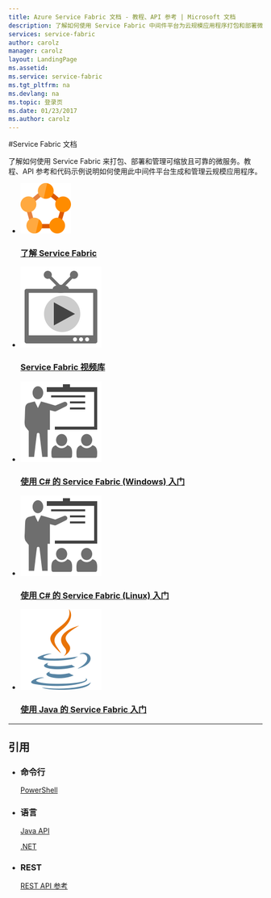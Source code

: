```yaml
---
title: Azure Service Fabric 文档 - 教程、API 参考 | Microsoft 文档
description: 了解如何使用 Service Fabric 中间件平台为云规模应用程序打包和部署微服务。教程、API 参考和代码示例。
services: service-fabric
author: carolz
manager: carolz
layout: LandingPage
ms.assetid: 
ms.service: service-fabric
ms.tgt_pltfrm: na
ms.devlang: na
ms.topic: 登录页
ms.date: 01/23/2017
ms.author: carolz
---
```

#Service Fabric 文档

了解如何使用 Service Fabric 来打包、部署和管理可缩放且可靠的微服务。教程、API 参考和代码示例说明如何使用此中间件平台生成和管理云规模应用程序。

<ul class="panelContent cardsFTitle">
    <li><a href="/opsacndocsdemo/service-fabric/service-fabric-overview">
<div class="cardSize">
            <div class="cardPadding">
                <div class="card">
                    <div class="cardImageOuter">
                        <div class="cardImage"><img src="media/index/service-fabric.svg" alt="" /></div>
                    </div>
                    <div class="cardText">
                        <h3>了解 Service Fabric</h3>
                    </div>
                </div>
            </div>
        </div></a>
</li>
    <li><a href="https://azure.microsoft.com/documentation/videos/index/?services=service-fabric">
<div class="cardSize">
            <div class="cardPadding">
                <div class="card">
                    <div class="cardImageOuter">
                        <div class="cardImage"><img src="media/index/video-library.svg" alt="" /></div>
                    </div>
                    <div class="cardText">
                        <h3>Service Fabric 视频库</h3>
                    </div>
                </div>
            </div>
        </div></a>
</li>
    <li><a href="/opsacndocsdemo/service-fabric/service-fabric-create-your-first-application-in-visual-studio">
<div class="cardSize">
            <div class="cardPadding">
                <div class="card">
                    <div class="cardImageOuter">
                        <div class="cardImage"><img src="media/index/get-started.svg" alt="" /></div>
                    </div>
                    <div class="cardText">
                        <h3>使用 C# 的 Service Fabric (Windows) 入门</h3>
                    </div>
                </div>
            </div>
        </div></a>
</li>
    <li><a href="/opsacndocsdemo/service-fabric/service-fabric-create-your-first-linux-application-with-csharp">
<div class="cardSize">
            <div class="cardPadding">
                <div class="card">
                    <div class="cardImageOuter">
                        <div class="cardImage"><img src="media/index/get-started.svg" alt="" /></div>
                    </div>
                    <div class="cardText">
                        <h3>使用 C# 的 Service Fabric (Linux) 入门</h3>
                    </div>
                </div>
            </div>
        </div></a>
</li>
    <li><a href="/opsacndocsdemo/service-fabric/service-fabric-create-your-first-linux-application-with-java">
<div class="cardSize">
            <div class="cardPadding">
                <div class="card">
                    <div class="cardImageOuter">
                        <div class="cardImage"><img src="media/index/java.svg" alt="" /></div>
                    </div>
                    <div class="cardText">
                        <h3>使用 Java 的 Service Fabric 入门</h3>
                    </div>
                </div>
            </div>
        </div></a>
</li>
	
	
</ul>

---

<h2>引用</h2>
<ul class="panelContent cardsW">
    <li>
        <div class="cardSize">
            <div class="cardPadding">
                <div class="card">
                    <div class="cardText">
                        <h3>命令行</h3>
                        <p><a href="/powershell/servicefabric/vlatest/servicefabric">PowerShell</a></p>
                    </div>
                </div>
            </div>
        </div>
    </li>
    <li>
        <div class="cardSize">
            <div class="cardPadding">
                <div class="card">
                    <div class="cardText">
                        <h3>语言</h3>
                        <p><a href="/java/api/microsoft.servicefabric.services">Java API</a></p>
                        <p><a href="/dotnet/api/microsoft.servicefabric.services">.NET</a></p>
                    </div>
                </div>
            </div>
        </div>
    </li>
    <li>
        <div class="cardSize">
            <div class="cardPadding">
                <div class="card">
                    <div class="cardText">
                        <h3>REST</h3>
                        <p><a href="/rest/api/servicefabric">REST API 参考</a></p>
                    </div>
                </div>
            </div>
        </div>
    </li>
</ul>	

<!---HONumber=Mooncake_0227_2017-->